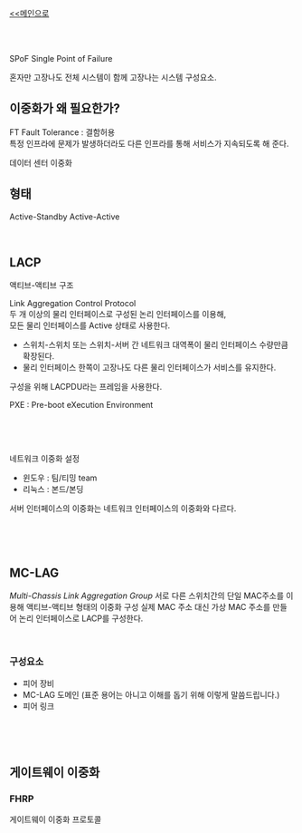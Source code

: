 [<<메인으로](https://github.com/AtomicLiquors/Network_Wiki_Chb)

&nbsp;  
&nbsp;  

SPoF Single Point of Failure  

혼자만 고장나도 전체 시스템이 함께 고장나는 시스템 구성요소.

## **이중화가 왜 필요한가?**
FT Fault Tolerance  : 결함허용  
특정 인프라에 문제가 발생하더라도 다른 인프라를 통해 서비스가 지속되도록 해 준다.  

데이터 센터 이중화

## **형태**
Active-Standby
Active-Active 

 
&nbsp;
 


## **LACP**
액티브-액티브 구조 

Link Aggregation Control Protocol  
두 개 이상의 물리 인터페이스로 구성된 논리 인터페이스를 이용해,  
모든 물리 인터페이스를 Active 상태로 사용한다.  
- 스위치-스위치 또는 스위치-서버 간 네트워크 대역폭이 물리 인터페이스 수량만큼 확장된다.
- 물리 인터페이스 한쪽이 고장나도 다른 물리 인터페이스가 서비스를 유지한다.

구성을 위해 LACPDU라는 프레임을 사용한다.

PXE : Pre-boot eXecution Environment

 
&nbsp;
 
 
&nbsp;
 
네트워크 이중화 설정
- 윈도우 : 팀/티밍 team
- 리눅스  : 본드/본딩


서버 인터페이스의 이중화는 네트워크 인터페이스의 이중화와 다르다.

 
&nbsp;
 
 
&nbsp;
 



## **MC-LAG**
*Multi-Chassis Link Aggregation Group*
서로 다른 스위치간의 단일 MAC주소를 이용해 액티브-액티브 형태의 이중화 구성
실제 MAC 주소 대신 가상 MAC 주소를 만들어 논리 인터페이스로 LACP를 구성한다.

 
&nbsp;
 
### **구성요소**
- 피어 장비
- MC-LAG 도메인 (표준 용어는 아니고 이해를 돕기 위해 이렇게 말씀드립니다.)
- 피어 링크

 
&nbsp;
 
 
&nbsp;
 
## **게이트웨이 이중화**
### **FHRP**
게이트웨이 이중화 프로토콜

